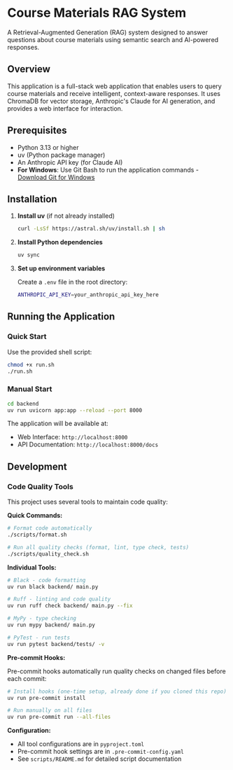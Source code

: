 # Course Materials RAG System

A Retrieval-Augmented Generation (RAG) system designed to answer questions about course materials using semantic search and AI-powered responses.

## Overview

This application is a full-stack web application that enables users to query course materials and receive intelligent, context-aware responses. It uses ChromaDB for vector storage, Anthropic's Claude for AI generation, and provides a web interface for interaction.


## Prerequisites

- Python 3.13 or higher
- uv (Python package manager)
- An Anthropic API key (for Claude AI)
- **For Windows**: Use Git Bash to run the application commands - [Download Git for Windows](https://git-scm.com/downloads/win)

## Installation

1. **Install uv** (if not already installed)
   ```bash
   curl -LsSf https://astral.sh/uv/install.sh | sh
   ```

2. **Install Python dependencies**
   ```bash
   uv sync
   ```

3. **Set up environment variables**

   Create a `.env` file in the root directory:
   ```bash
   ANTHROPIC_API_KEY=your_anthropic_api_key_here
   ```

## Running the Application

### Quick Start

Use the provided shell script:
```bash
chmod +x run.sh
./run.sh
```

### Manual Start

```bash
cd backend
uv run uvicorn app:app --reload --port 8000
```

The application will be available at:
- Web Interface: `http://localhost:8000`
- API Documentation: `http://localhost:8000/docs`

## Development

### Code Quality Tools

This project uses several tools to maintain code quality:

**Quick Commands:**
```bash
# Format code automatically
./scripts/format.sh

# Run all quality checks (format, lint, type check, tests)
./scripts/quality_check.sh
```

**Individual Tools:**
```bash
# Black - code formatting
uv run black backend/ main.py

# Ruff - linting and code quality
uv run ruff check backend/ main.py --fix

# MyPy - type checking
uv run mypy backend/ main.py

# PyTest - run tests
uv run pytest backend/tests/ -v
```

**Pre-commit Hooks:**

Pre-commit hooks automatically run quality checks on changed files before each commit:

```bash
# Install hooks (one-time setup, already done if you cloned this repo)
uv run pre-commit install

# Run manually on all files
uv run pre-commit run --all-files
```

**Configuration:**
- All tool configurations are in `pyproject.toml`
- Pre-commit hook settings are in `.pre-commit-config.yaml`
- See `scripts/README.md` for detailed script documentation
